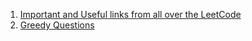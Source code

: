 1. [Important and Useful links from all over the LeetCode](https://leetcode.com/discuss/general-discussion/665604/Important-and-Useful-links-from-all-over-the-LeetCode)
2. [Greedy Questions](https://leetcode.com/discuss/general-discussion/669996/Greedy-for-Beginners-Problems-or-Sample-solutions)
